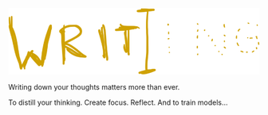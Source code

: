 ![Writing](/assets/images/2025/2025-04-22-writing.png)

Writing down your thoughts matters more than ever.

To distill your thinking. Create focus. Reflect. And to train models…